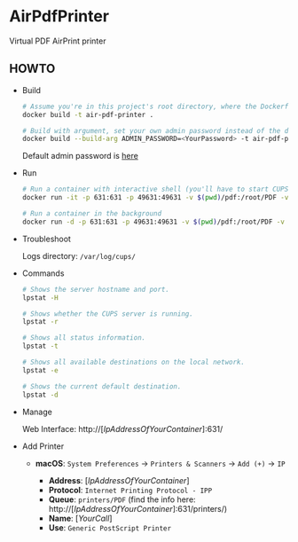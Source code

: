 # AirPdfPrinter
Virtual PDF AirPrint printer

## HOWTO

* Build

  ```bash
  # Assume you're in this project's root directory, where the Dockerfile is located
  docker build -t air-pdf-printer .

  # Build with argument, set your own admin password instead of the default one
  docker build --build-arg ADMIN_PASSWORD=<YourPassword> -t air-pdf-printer .
  ```

  Default admin password is [here](https://github.com/thyrlian/AirPdfPrinter/blob/master/Dockerfile#L23)

* Run

  ```bash
  # Run a container with interactive shell (you'll have to start CUPS print server on your own)
  docker run -it -p 631:631 -p 49631:49631 -v $(pwd)/pdf:/root/PDF -v $(pwd)/cups-pdf:/var/spool/cups-pdf --name air-pdf-printer air-pdf-printer /bin/bash

  # Run a container in the background
  docker run -d -p 631:631 -p 49631:49631 -v $(pwd)/pdf:/root/PDF -v $(pwd)/cups-pdf:/var/spool/cups-pdf --name air-pdf-printer air-pdf-printer
  ```

* Troubleshoot

  Logs directory: `/var/log/cups/`

* Commands

  ```bash
  # Shows the server hostname and port.
  lpstat -H

  # Shows whether the CUPS server is running.
  lpstat -r

  # Shows all status information.
  lpstat -t

  # Shows all available destinations on the local network.
  lpstat -e

  # Shows the current default destination.
  lpstat -d
  ```

* Manage

  Web Interface: http://[*IpAddressOfYourContainer*]:631/

* Add Printer

  * **macOS**: `System Preferences` -> `Printers & Scanners` -> `Add (+)` -> `IP`

    * **Address**: [*IpAddressOfYourContainer*]
    * **Protocol**: `Internet Printing Protocol - IPP`
    * **Queue**: `printers/PDF` (find the info here: http://[*IpAddressOfYourContainer*]:631/printers/)
    * **Name**: [*YourCall*]
    * **Use**: `Generic PostScript Printer`
